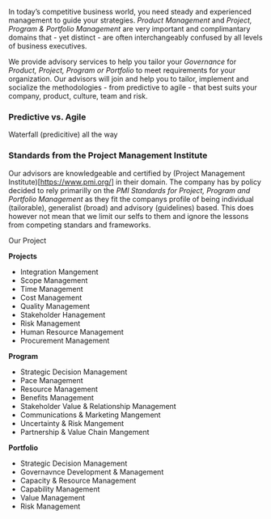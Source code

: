In today’s competitive business world, you need steady and experienced management to guide your strategies. *Product Management* and *Project, Program & Portfolio Management* are very important and complimantary domains that - yet distinct - are often interchangeably confused by all levels of business executives.

We provide advisory services to help you tailor your *Governance* for *Product, Project, Program or Portfolio* to meet requirements for your organization. Our advisors will join and help you to tailor, implement and socialize the methodologies - from predictive to agile - that best suits your company, product, culture, team and risk.

### Predictive vs. Agile
Waterfall (predicitive) all the way

### Standards from the Project Management Institute

Our advisors are knowledgeable and certified by (Project Management Institute)[https://www.pmi.org/] in their domain. The company has by policy decided to rely primarilly on the *PMI Standards for Project, Program and Portfolio Management* as they fit the companys profile of being individual (tailorable), generalist (broad) and advisory (guidelines) based. This does however not mean that we limit our selfs to them and ignore the lessons from competing standars and frameworks. 

Our Project 

**Projects**
* Integration Mangement
* Scope Management
* Time Management
* Cost Management
* Quality Management
* Stakeholder Hanagement
* Risk Management
* Human Resource Management
* Procurement Management

**Program**
* Strategic Decision Management
* Pace Management
* Resource Management
* Benefits Management
* Stakeholder Value & Relationship Management
* Communications & Marketing Mangement
* Uncertainty & Risk Mangement
* Partnership & Value Chain Mangement

**Portfolio**
* Strategic Decision Management
* Governavnce Development & Management
* Capacity & Resource Management
* Capability Management
* Value Management
* Risk Management
